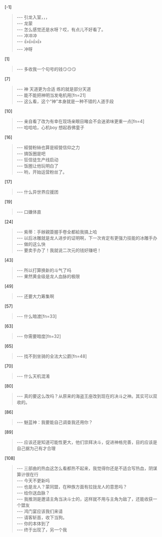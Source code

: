 
[-1] 
>--- 引龙入室，，，<br>
>--- 龙蒙<br>
>--- 怎么感觉还是水呀？哎，有点儿不好看了。<br>
>--- 冲冲冲<br>
>--- 👍👍👍👍<br>
>--- 冲呀<br>

[1] 
>--- 多收我一个句号的钱😏😏😏<br>

[7] 
>--- 神 天道更为合适 练的就是部分天道<br>
>--- 能不能把神明当发电机用[fn=21]<br>
>--- 这么看，这个“神”本身就是一种不错的人道手段<br>

[10] 
>--- 亲自看了改为有幸在现场亲眼目睹会不会迷弟味更重一点[fn=4]<br>
>--- 哈哈哈，心机boy
想起吞佛童子<br>

[16] 
>--- 經營粉絲也算是經營信仰之力<br>
>--- 搞饭圈是吧<br>
>--- 狂信徒生产线启动<br>
>--- 饭圈让他玩明白了<br>
>--- 哟，开始运营粉丝了。<br>

[17] 
>--- 什么异世界应援团<br>

[19] 
>--- 口嫌体直<br>

[24] 
>--- 紫蒂：手辦親簽握手卷全都給我搞上哈<br>
>--- 以后冰雕就是龙人进步的证明啊，下一次肯定有更强力技能的冰雕手办<br>
>--- 做的这么快<br>
>--- 要卖手办了！我就说二次元的钱好赚吧！<br>

[43] 
>--- 所以打算换新的斗气了吗<br>
>--- 果然黄金级是龙人血脉的极限<br>

[49] 
>--- 还要大力筹集啊<br>

[57] 
>--- 什么暗渡[fn=33]<br>

[63] 
>--- 你需要暗度[fn=32]<br>

[65] 
>--- 找不到坐骑的全法大公爵[fn=48]<br>

[70] 
>--- 什么天机混淆<br>

[80] 
>--- 真的要这么改吗？从原来的海盗王座改到现在的决斗之神。其实可以双收的。<br>

[86] 
>--- 魅蓝神：我要能自己调查我还用你？<br>

[89] 
>--- 应该还是知道可能性更大，他们崇拜决斗，促进神格完善，目的应该是自己据为己有才合理<br>

[108] 
>--- 三部曲的热血这怎么看都热不起来，我觉得你还是不适合写热血，阴谋算计很在行<br>
>--- 今天不更新吗<br>
>--- 也是龙人？蒙同盟，在种族方面有拉拢龙人的意思吗？<br>
>--- 给你送血脉？<br>
>--- 我推测是邀请主角当决斗士的，这样就不用与主角为敌了，还能收获一个盟友<br>
>--- 鸿门宴应该我们来请<br>
>--- 请客斩首，收下当狗。<br>
>--- 你的本体到了<br>
>--- 终于出现了，另一个我<br>

